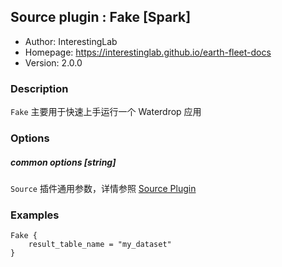 ## Source plugin : Fake [Spark]

* Author: InterestingLab
* Homepage: https://interestinglab.github.io/earth-fleet-docs
* Version: 2.0.0

### Description

`Fake` 主要用于快速上手运行一个 Waterdrop 应用

### Options

##### common options [string]

`Source` 插件通用参数，详情参照 [Source Plugin](/zh-cn/v2/spark/configuration/source-plugins/)

### Examples

```
Fake {
    result_table_name = "my_dataset"
}
```